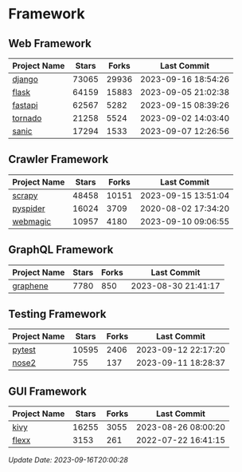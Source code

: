 # Framework

## Web Framework
| Project Name | Stars | Forks | Last Commit |
| ------------ | ----- | ----- | ----------- |
| [django](https://github.com/django/django) | 73065 | 29936 | 2023-09-16 18:54:26 |
| [flask](https://github.com/pallets/flask) | 64159 | 15883 | 2023-09-05 21:02:38 |
| [fastapi](https://github.com/tiangolo/fastapi) | 62567 | 5282 | 2023-09-15 08:39:26 |
| [tornado](https://github.com/tornadoweb/tornado) | 21258 | 5524 | 2023-09-02 14:03:40 |
| [sanic](https://github.com/sanic-org/sanic) | 17294 | 1533 | 2023-09-07 12:26:56 |

## Crawler Framework
| Project Name | Stars | Forks | Last Commit |
| ------------ | ----- | ----- | ----------- |
| [scrapy](https://github.com/scrapy/scrapy) | 48458 | 10151 | 2023-09-15 13:51:04 |
| [pyspider](https://github.com/binux/pyspider) | 16024 | 3709 | 2020-08-02 17:34:20 |
| [webmagic](https://github.com/code4craft/webmagic) | 10957 | 4180 | 2023-09-10 09:06:55 |

## GraphQL Framework
| Project Name | Stars | Forks | Last Commit |
| ------------ | ----- | ----- | ----------- |
| [graphene](https://github.com/graphql-python/graphene) | 7780 | 850 | 2023-08-30 21:41:17 |

## Testing Framework
| Project Name | Stars | Forks | Last Commit |
| ------------ | ----- | ----- | ----------- |
| [pytest](https://github.com/pytest-dev/pytest) | 10595 | 2406 | 2023-09-12 22:17:20 |
| [nose2](https://github.com/nose-devs/nose2) | 755 | 137 | 2023-09-11 18:28:37 |

## GUI Framework
| Project Name | Stars | Forks | Last Commit |
| ------------ | ----- | ----- | ----------- |
| [kivy](https://github.com/kivy/kivy) | 16255 | 3055 | 2023-08-26 08:00:20 |
| [flexx](https://github.com/flexxui/flexx) | 3153 | 261 | 2022-07-22 16:41:15 |

*Update Date: 2023-09-16T20:00:28*